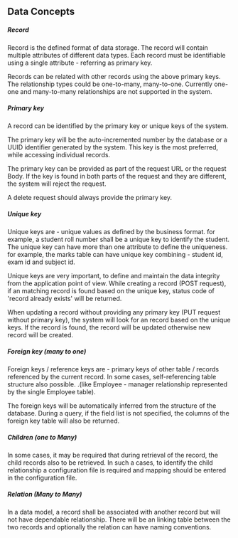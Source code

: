 ## Data Concepts 

##### Record

Record is the defined format of data storage. The record will contain multiple attributes of different data types. Each record must be identifiable using a single attribute - referring as primary key. 

Records can be related with other records using the above primary keys. The relationship types could be one-to-many,  many-to-one. Currently one-one and many-to-many relationships are not supported in the system.



##### Primary key

A record can be identified by the primary key or unique keys of the system. 

The primary key will be the auto-incremented number by the database or a UUID identifier generated by the system. This key is the most preferred, while accessing individual records.

The primary key can be provided as part of the request URL or the request Body. If the key is found in both parts of the request and they are different, the system will reject the request.

A delete request should always provide the primary key.



##### Unique key

Unique keys are - unique values as defined by the business format. for example, a student roll number shall be a unique key to identify the student. The unique key can have more than one attribute to define the uniqueness.  for example, the marks table can have unique key combining - student id, exam id and subject id.

Unique keys are very important, to define and maintain the data integrity from the application point of view. While creating a record (POST request), if an matching record is found based on the unique key, status code of 'record already exists' will be returned. 

When updating a record without providing any primary key (PUT request without primary key), the system will look for an record based on the unique keys. If the record is found, the record will be updated otherwise new record will be created.  



##### Foreign key (many to one)

Foreign keys / reference keys are - primary keys of other table / records referenced by the current record. In some cases, self-referencing table structure also possible. .(like Employee - manager relationship represented by the single Employee table).

The foreign keys will be automatically inferred from the structure of the database. During a query, if the field list is not specified, the columns of the foreign key table will also be returned. 



##### Children (one to Many)

In some cases, it may be required that during retrieval of the record, the child records also to be retrieved. In such a cases, to identify the child relationship a configuration file is required and mapping should be entered in the configuration file. 



##### Relation (Many to Many)

In a data model, a record shall be associated with another record but will not have dependable relationship. There will be an linking table between the two records and optionally the relation can have naming conventions. 
